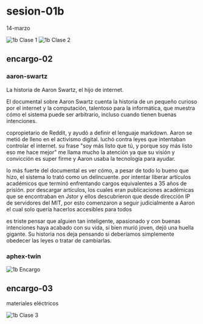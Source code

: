# sesion-01b

14-marzo

![1b Clase 1](https://github.com/user-attachments/assets/53a98d8a-a441-42ed-af3a-a78145b72917)
![1b Clase 2](https://github.com/user-attachments/assets/8decf447-c401-4956-ab1d-f18e26c796b3)

## encargo-02

### aaron-swartz

La historia de Aaron Swartz, el hijo de internet.

El documental sobre Aaron Swartz cuenta la historia de un pequeño curioso por el internet y la computación, talentoso para la informática, que muestra cómo el sistema puede ser arbitrario, incluso cuando tienen buenas intenciones.

copropietario de Reddit, y ayudó a definir el lenguaje markdown. Aaron se metió de lleno en el activismo digital. luchó contra leyes que intentaban controlar el internet. su frase "soy más listo que tú, y porque soy más listo eso me hace mejor" me llama mucho la atención ya que su visión y convicción es super firme y Aaron usaba la tecnología para ayudar.

lo más fuerte del documental es ver cómo, a pesar de todo lo bueno que hizo, el sistema lo trató como un delincuente. por intentar liberar artículos académicos que terminó enfrentando cargos equivalentes a 35 años de prisión. por descargar artículos, los cuales eran publicaciones académicas que se encontraban en Jstor y ellos descubrieron que desde dirección IP de servidores del MIT, por esto comenzaron a seguir judicialmente a Aaron el cual solo quería hacerlos accesibles para todos

es triste pensar que alguien tan inteligente, apasionado y con buenas intenciones haya acabado con su vida, sí bien murió joven, dejó una huella gigante. Su historia nos deja pensando si deberíamos simplemente obedecer las leyes o tratar de cambiarlas.

### aphex-twin

![1b Encargo](https://github.com/user-attachments/assets/a041a8da-21f4-4068-8d1e-c776fe92b4e7)

## encargo-03

materiales eléctricos

![1b Clase 3](https://github.com/user-attachments/assets/eb6be92b-bc01-4643-9e94-76e767fbc5ae)
